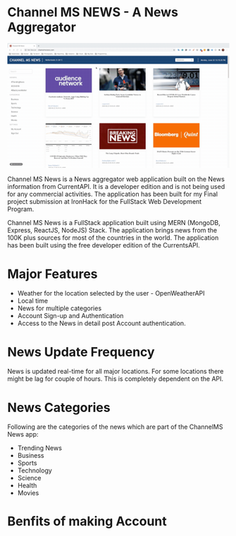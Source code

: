# Channel MS NEWS - A News Aggregator

![Render Clock Demo](demo/demo.gif)

Channel MS News is a News aggregator web application built on the News information from CurrentAPI. It is a developer edition and is not being used for any commercial activities. The application has been built for my Final project submission at IronHack for the FullStack Web Development Program. 

Channel MS News is a FullStack application built using MERN (MongoDB, Express, ReactJS, NodeJS) Stack. The application brings news from the 100K plus sources for most of the countries in the world. The application has been built using the free developer edition of the CurrentsAPI. 

# Major Features 

* Weather for the location selected by the user - OpenWeatherAPI
* Local time 
* News for multiple categories
* Account Sign-up and Authentication 
* Access to the News in detail post Account authentication. 

# News Update Frequency

News is updated real-time for all major locations. For some locations there might be lag for couple of hours. This is completely dependent on the API.


# News Categories 
Following are the categories of the news which are part of the ChannelMS News app:

* Trending News 
* Business
* Sports
* Technology 
* Science 
* Health
* Movies

# Benfits of making Account